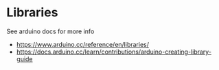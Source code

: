 # Libraries
See arduino docs for more info
* https://www.arduino.cc/reference/en/libraries/
* https://docs.arduino.cc/learn/contributions/arduino-creating-library-guide
